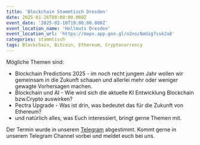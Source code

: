 ```yaml
---
title: 'Blockchain Stammtisch Dresden'
date: 2025-01-26T00:00:00.000Z
event_date: '2025-02-10T19:00:00.000Z'
event_location_name: 'Hellmuts Dresden'
event_location_url: 'https://maps.app.goo.gl/o2nscNaUig7ssk2a8'
categories: stammtisch
tags: Blockchain, Bitcoin, Ethereum, Cryptocurrency
---
```


Mögliche Themen sind:

- Blockchain Predictions 2025 - im noch recht jungem Jahr wollen wir gemeinsam in die Zukunft schauen und allerlei mehr oder weniger gewagte Vorhersagen machen.
- Blockchain und AI - Wie wird sich die aktuelle KI Entwicklung Blockchain bzw.Crypto auswirken?
- Pectra Upgrade - Was ist drin, was bedeutet das für die Zukunft von Ethereum?
- und natürlich alles, was Euch interessiert, bringt gerne Themen mit.

Der Termin wurde in unserem [Telegram](https://t.me/+--ye6T-m7B0zZmEy) abgestimmt.
Kommt gerne in unserem Telegram Channel vorbei und meldet euch bei uns.

